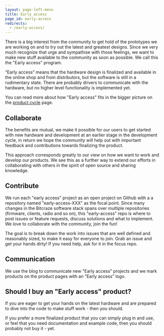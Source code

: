```yaml
---
layout: page-left-menu
title: Early access
page_id: early-access
redirects:
  - /early-access/
---
```


There is a big interest from the community to get hold of the prototypes we are
working on and to try out the latest and greatest designs. Since we very much
recognize that urge and sympathise with those feelings, we want to make new stuff
available to the community as soon as possible. We call this the "Early access"
program.

“Early access” means that the hardware design is finalized and available in the online shop
and from distributors, but the software is still in a rudimentary state. There
are probably drivers to communicate with the hardware, but no higher level
functionality is implemented yet.

You can read more about how "Early access" fits in the bigger picture on the
[product cycle](/about/product-cycle/) page.

## Collaborate

The benefits are mutual, we make it possible for our users to get started with
new hardware and development at an earlier stage in the development cycle, in
return we hope the community will help out with important feedback and
contributions towards finalizing the product.

This approach corresponds greatly to our view on how we want to work and
develop our products. We see this as a further way to extend our efforts in
collaborating with others in the spirit of open source and sharing knowledge.

## Contribute

We run each "early access" project as an open project on Github with a
a repository named "early-access-XXX" as the focal point. Since many changes
in the Bitcraze software stack spans over multiple repositories (firmware,
clients, radio and so on), this "early-access" repo is where to post issues or
feature requests, discuss solutions and what to implement. We love to
collaborate with the community, join the fun!

The goal is to break down the work into issues that are well defined and
reasonably sized, to make it easy for everyone to join. Grab an issue and
get your hands dirty! If you need help, ask for it in the focus repo.

## Communication

We use the blog to communicate new "Early access" projects and we mark
products on the product pages with an "Early access" logo.

## Should I buy an "Early access" product?

If you are eager to get your hands on the latest hardware and are prepared to
dive into the code to make stuff work - then you should.

If you prefer a more finalized product that you can simply plug in and use, or
feel that you need documentation and example code, then you should probably not
buy it - yet.
